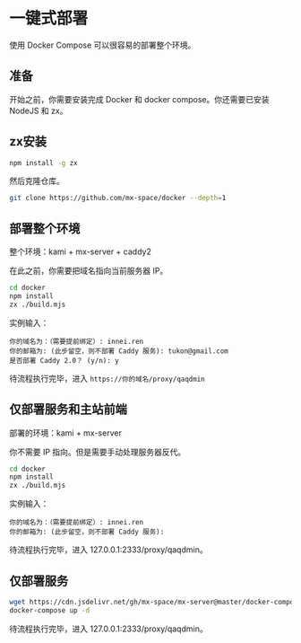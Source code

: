 # 一键式部署

使用 Docker Compose 可以很容易的部署整个环境。

## 准备

开始之前，你需要安装完成 Docker 和 docker compose。你还需要已安装 NodeJS 和 zx。

## zx安装

```bash
npm install -g zx 
```

然后克隆仓库。

```bash
git clone https://github.com/mx-space/docker --depth=1
```

## 部署整个环境

整个环境：kami + mx-server + caddy2

在此之前，你需要把域名指向当前服务器 IP。

```bash
cd docker
npm install
zx ./build.mjs
```

实例输入：

```
你的域名为：（需要提前绑定）: innei.ren
你的邮箱为: (此步留空，则不部署 Caddy 服务): tukon@gmail.com
是否部署 Caddy 2.0？ (y/n): y
```

待流程执行完毕，进入 `https://你的域名/proxy/qaqdmin`

## 仅部署服务和主站前端

部署的环境：kami + mx-server

你不需要 IP 指向。但是需要手动处理服务器反代。

```bash
cd docker
npm install
zx ./build.mjs
```

实例输入：

```
你的域名为：（需要提前绑定）: innei.ren
你的邮箱为: (此步留空，则不部署 Caddy 服务):
```

待流程执行完毕，进入 127.0.0.1:2333/proxy/qaqdmin。

## 仅部署服务

```bash
wget https://cdn.jsdelivr.net/gh/mx-space/mx-server@master/docker-compose.yml
docker-compose up -d
```

待流程执行完毕，进入 127.0.0.1:2333/proxy/qaqdmin。
